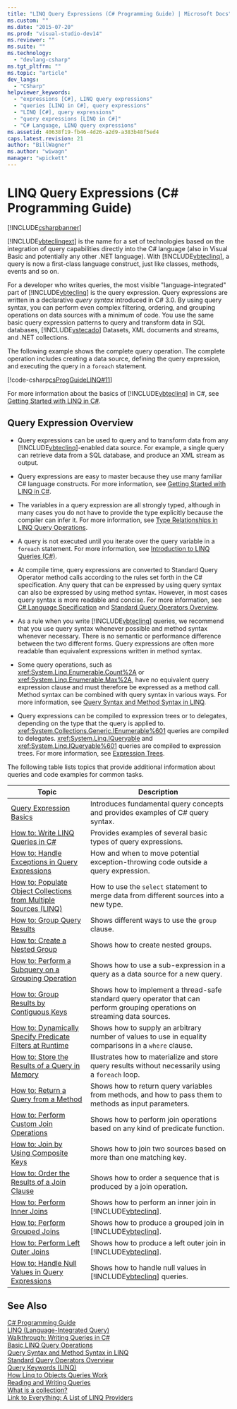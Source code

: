 ```yaml
---
title: "LINQ Query Expressions (C# Programming Guide) | Microsoft Docs"
ms.custom: ""
ms.date: "2015-07-20"
ms.prod: "visual-studio-dev14"
ms.reviewer: ""
ms.suite: ""
ms.technology: 
  - "devlang-csharp"
ms.tgt_pltfrm: ""
ms.topic: "article"
dev_langs: 
  - "CSharp"
helpviewer_keywords: 
  - "expressions [C#], LINQ query expressions"
  - "queries [LINQ in C#], query expressions"
  - "LINQ [C#], query expressions"
  - "query expressions [LINQ in C#]"
  - "C# Language, LINQ query expressions"
ms.assetid: 40638f19-fb46-4d26-a2d9-a383b48f5ed4
caps.latest.revision: 21
author: "BillWagner"
ms.author: "wiwagn"
manager: "wpickett"
---
```

# LINQ Query Expressions (C# Programming Guide)
[!INCLUDE[csharpbanner](../../../includes/csharpbanner.md)]

[!INCLUDE[vbteclinqext](../../../includes/vbteclinqext-md.md)] is the name for a set of technologies based on the integration of query capabilities directly into the C# language (also in Visual Basic and potentially any other .NET language). With [!INCLUDE[vbteclinq](../../../includes/vbteclinq-md.md)], a query is now a first-class language construct, just like classes, methods, events and so on.  
  
 For a developer who writes queries, the most visible "language-integrated" part of [!INCLUDE[vbteclinq](../../../includes/vbteclinq-md.md)] is the query expression. Query expressions are written in a declarative *query syntax* introduced in C# 3.0. By using query syntax, you can perform even complex filtering, ordering, and grouping operations on data sources with a minimum of code. You use the same basic query expression patterns to query and transform data in SQL databases, [!INCLUDE[vstecado](../../../includes/vstecado-md.md)] Datasets, XML documents and streams, and .NET collections.  
  
 The following example shows the complete query operation. The complete operation includes creating a data source, defining the query expression, and executing the query in a `foreach` statement.  
  
 [!code-csharp[csProgGuideLINQ#11](../../../snippets/csharp/VS_Snippets_VBCSharp/csProgGuideLINQ/CS/csrefLINQHowTos.cs#11)]  
  
 For more information about the basics of [!INCLUDE[vbteclinq](../../../includes/vbteclinq-md.md)] in C#, see [Getting Started with LINQ in C#](../../../csharp/programming-guide/concepts/linq/getting-started-with-linq.md).  
  
## Query Expression Overview  
  
-   Query expressions can be used to query and to transform data from any [!INCLUDE[vbteclinq](../../../includes/vbteclinq-md.md)]-enabled data source. For example, a single query can retrieve data from a SQL database, and produce an XML stream as output.  
  
-   Query expressions are easy to master because they use many familiar C# language constructs. For more information, see [Getting Started with LINQ in C#](../../../csharp/programming-guide/concepts/linq/getting-started-with-linq.md).  
  
-   The variables in a query expression are all strongly typed, although in many cases you do not have to provide the type explicitly because the compiler can infer it. For more information, see [Type Relationships in LINQ Query Operations](../../../csharp/programming-guide/concepts/linq/type-relationships-in-linq-query-operations.md).  
  
-   A query is not executed until you iterate over the query variable in a `foreach` statement. For more information, see [Introduction to LINQ Queries (C#)](../../../csharp/programming-guide/concepts/linq/introduction-to-linq-queries.md).  
  
-   At compile time, query expressions are converted to Standard Query Operator method calls according to the rules set forth in the C# specification. Any query that can be expressed by using query syntax can also be expressed by using method syntax. However, in most cases query syntax is more readable and concise. For more information, see [C# Language Specification](../../../csharp/language-reference/language-specification.md) and [Standard Query Operators Overview](../Topic/Standard%20Query%20Operators%20Overview.md).  
  
-   As a rule when you write [!INCLUDE[vbteclinq](../../../includes/vbteclinq-md.md)] queries, we recommend that you use query syntax whenever possible and method syntax whenever necessary. There is no semantic or performance difference between the two different forms. Query expressions are often more readable than equivalent expressions written in method syntax.  
  
-   Some query operations, such as <xref:System.Linq.Enumerable.Count%2A> or <xref:System.Linq.Enumerable.Max%2A>, have no equivalent query expression clause and must therefore be expressed as a method call. Method syntax can be combined with query syntax in various ways. For more information, see [Query Syntax and Method Syntax in LINQ](../../../csharp/programming-guide/concepts/linq/query-syntax-and-method-syntax-in-linq.md).  
  
-   Query expressions can be compiled to expression trees or to delegates, depending on the type that the query is applied to. <xref:System.Collections.Generic.IEnumerable%601> queries are compiled to delegates. <xref:System.Linq.IQueryable> and <xref:System.Linq.IQueryable%601> queries are compiled to expression trees. For more information, see [Expression Trees](../Topic/Expression%20Trees%20\(C%23%20and%20Visual%20Basic\).md).  
  
 The following table lists topics that provide additional information about queries and code examples for common tasks.  
  
|Topic|Description|  
|-----------|-----------------|  
|[Query Expression Basics](../../../csharp/programming-guide/linq-query-expressions/query-expression-basics.md)|Introduces fundamental query concepts and provides examples of C# query syntax.|  
|[How to: Write LINQ Queries in C#](../../../csharp/programming-guide/linq-query-expressions/how-to-write-linq-queries.md)|Provides examples of several basic types of query expressions.|  
|[How to: Handle Exceptions in Query Expressions](../../../csharp/programming-guide/linq-query-expressions/how-to-handle-exceptions-in-query-expressions.md)|How and when to move potential exception-throwing code outside a query expression.|  
|[How to: Populate Object Collections from Multiple Sources (LINQ)](../Topic/How%20to:%20Populate%20Object%20Collections%20from%20Multiple%20Sources%20\(LINQ\).md)|How to use the `select` statement to merge data from different sources into a new type.|  
|[How to: Group Query Results](../../../csharp/programming-guide/linq-query-expressions/how-to-group-query-results.md)|Shows different ways to use the `group` clause.|  
|[How to: Create a Nested Group](../../../csharp/programming-guide/linq-query-expressions/how-to-create-a-nested-group.md)|Shows how to create nested groups.|  
|[How to: Perform a Subquery on a Grouping Operation](../../../csharp/programming-guide/linq-query-expressions/how-to-perform-a-subquery-on-a-grouping-operation.md)|Shows how to use a sub-expression in a query as a data source for a new query.|  
|[How to: Group Results by Contiguous Keys](../../../csharp/programming-guide/linq-query-expressions/how-to-group-results-by-contiguous-keys.md)|Shows how to implement a thread-safe standard query operator that can perform grouping operations on streaming data sources.|  
|[How to: Dynamically Specify Predicate Filters at Runtime](../../../csharp/programming-guide/linq-query-expressions/how-to-dynamically-specify-predicate-filters-at-runtime.md)|Shows how to supply an arbitrary number of values to use in equality comparisons in a `where` clause.|  
|[How to: Store the Results of a Query in Memory](../../../csharp/programming-guide/linq-query-expressions/how-to-store-the-results-of-a-query-in-memory.md)|Illustrates how to materialize and store query results without necessarily using a `foreach` loop.|  
|[How to: Return a Query from a Method](../../../csharp/programming-guide/linq-query-expressions/how-to-return-a-query-from-a-method.md)|Shows how to return query variables from methods, and how to pass them to methods as input parameters.|  
|[How to: Perform Custom Join Operations](../../../csharp/programming-guide/linq-query-expressions/how-to-perform-custom-join-operations.md)|Shows how to perform join operations based on any kind of predicate function.|  
|[How to: Join by Using Composite Keys](../../../csharp/programming-guide/linq-query-expressions/how-to-join-by-using-composite-keys.md)|Shows how to join two sources based on more than one matching key.|  
|[How to: Order the Results of a Join Clause](../../../csharp/programming-guide/linq-query-expressions/how-to-order-the-results-of-a-join-clause.md)|Shows how to order a sequence that is produced by a join operation.|  
|[How to: Perform Inner Joins](../../../csharp/programming-guide/linq-query-expressions/how-to-perform-inner-joins.md)|Shows how to perform an inner join in [!INCLUDE[vbteclinq](../../../includes/vbteclinq-md.md)].|  
|[How to: Perform Grouped Joins](../../../csharp/programming-guide/linq-query-expressions/how-to-perform-grouped-joins.md)|Shows how to produce a grouped join in [!INCLUDE[vbteclinq](../../../includes/vbteclinq-md.md)].|  
|[How to: Perform Left Outer Joins](../../../csharp/programming-guide/linq-query-expressions/how-to-perform-left-outer-joins.md)|Shows how to produce a left outer join in [!INCLUDE[vbteclinq](../../../includes/vbteclinq-md.md)].|  
|[How to: Handle Null Values in Query Expressions](../../../csharp/programming-guide/linq-query-expressions/how-to-handle-null-values-in-query-expressions.md)|Shows how to handle null values in [!INCLUDE[vbteclinq](../../../includes/vbteclinq-md.md)] queries.|  
  
## See Also  
 [C# Programming Guide](../../../csharp/programming-guide/index.md)   
 [LINQ (Language-Integrated Query)](../Topic/LINQ%20\(Language-Integrated%20Query\).md)   
 [Walkthrough: Writing Queries in C#](../../../csharp/programming-guide/concepts/linq/walkthrough-writing-queries-linq.md)   
 [Basic LINQ Query Operations](../../../csharp/programming-guide/concepts/linq/basic-linq-query-operations.md)   
 [Query Syntax and Method Syntax in LINQ](../../../csharp/programming-guide/concepts/linq/query-syntax-and-method-syntax-in-linq.md)   
 [Standard Query Operators Overview](../Topic/Standard%20Query%20Operators%20Overview.md)   
 [Query Keywords (LINQ)](../../../csharp/language-reference/keywords/query-keywords.md)   
 [How Linq to Objects Queries Work](http://go.microsoft.com/fwlink/?LinkId=112389)   
 [Reading and Writing Queries](http://go.microsoft.com/fwlink/?LinkId=112391)   
 [What is a collection?](http://go.microsoft.com/fwlink/?LinkId=112394)   
 [Link to Everything: A List of LINQ Providers](http://go.microsoft.com/fwlink/?LinkId=112411)